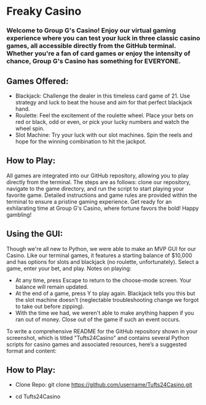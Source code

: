 # Freaky Casino
### Welcome to Group G's Casino! Enjoy our virtual gaming experience where you can test your luck in three classic casino games, all accessible directly from the GitHub terminal. Whether you're a fan of card games or enjoy the intensity of chance, Group G's Casino has something for EVERYONE.
## Games Offered:
* Blackjack: Challenge the dealer in this timeless card game of 21. Use strategy and luck to beat the house and aim for that perfect blackjack hand.
* Roulette: Feel the excitement of the roulette wheel. Place your bets on red or black, odd or even, or pick your lucky numbers and watch the wheel spin.
* Slot Machine: Try your luck with our slot machines. Spin the reels and hope for the winning combination to hit the jackpot.
## How to Play:
All games are integrated into our GitHub repository, allowing you to play directly from the terminal. The steps are as follows: clone our repository, navigate to the game directory, and run the script to start playing your favorite game. Detailed instructions and game rules are provided within the terminal to ensure a pristine gaming experience.
Get ready for an exhilarating time at Group G's Casino, where fortune favors the bold! Happy gambling!

## Using the GUI:
Though we're all new to Python, we were able to make an MVP GUI for our Casino. Like our terminal games, it features a starting balance of $10,000 and has options for slots and blackjack (no roulette, unfortunately). Select a game, enter your bet, and play. 
Notes on playing:
* At any time, press Escape to return to the choose-mode screen. Your balance will remain updated.
* At the end of a game, press Y to play again. Blackjack tells you this but the slot machine doesn't (neglectable troubleshooting change we forgot to take out before zipping).
* With the time we had, we weren't able to make anything happen if you ran out of money. Close out of the game if such an event occurs. 


To write a comprehensive README for the GitHub repository shown in your screenshot, which is titled "Tufts24Casino" and contains several Python scripts for casino games and associated resources, here’s a suggested format and content:

## How to Play:

* Clone Repo: git clone https://github.com/username/Tufts24Casino.git

* cd Tufts24Casino
